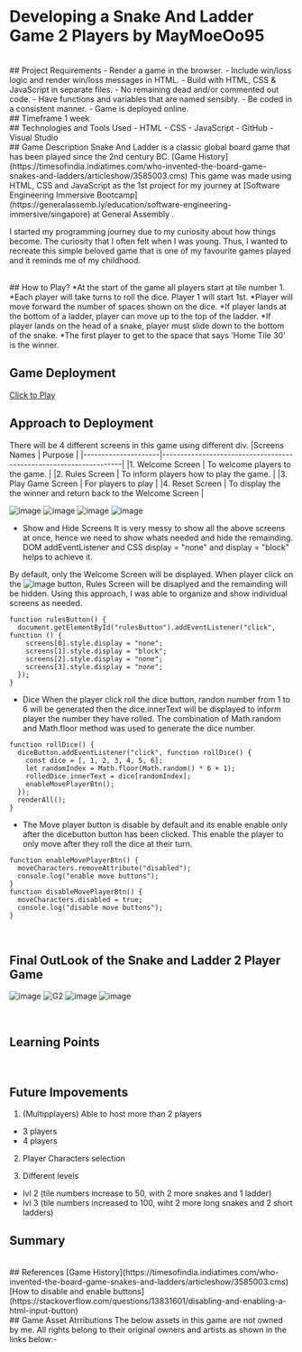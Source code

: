# Developing a Snake And Ladder Game 2 Players by MayMoeOo95

<br>
## Project Requirements
- Render a game in the browser.
- Include win/loss logic and render win/loss messages in HTML.
- Build with HTML, CSS & JavaScript in separate files.
- No remaining dead and/or commented out code.
- Have functions and variables that are named sensibly.
- Be coded in a consistent manner.
- Game is deployed online.
<br>
## Timeframe
1 week
<br>
## Technologies and Tools Used
- HTML
- CSS
- JavaScript
- GitHub
- Visual Studio
<br>
## Game Description
Snake And Ladder is a classic global board game that has been played since the 2nd century BC. 
[Game History](https://timesofindia.indiatimes.com/who-invented-the-board-game-snakes-and-ladders/articleshow/3585003.cms) 
This game was made using HTML, CSS and JavaScript as the 1st project for my journey at 
[Software Engineering Immersive Bootcamp](https://generalassemb.ly/education/software-engineering-immersive/singapore) at General Assembly .

I started my programming journey due to my curiosity about how things become. The curiosity that I often felt when I was young. Thus, I wanted to recreate this simple beloved game that is one of my favourite games played and it reminds me of my childhood.

<br>
## How to Play?
*At the start of the game all players start at tile number 1.
*Each player will take turns to roll the dice. Player 1 will start 1st.
*Player will move forward the number of spaces shown on the dice.
*If player lands at the bottom of a ladder, player can move up to the top of the ladder.
*If player lands on the head of a snake, player must slide down to the bottom of the snake.
*The first player to get to the space that says 'Home Tile 30' is the winner.
<br>

## Game Deployment

[Click to Play](https://maymoeoo95.github.io/2Players_Snake_N_Ladder/)
<br>

## Approach to Deployment

There will be 4 different screens in this game using different div.
|Screens Names        | Purpose                                                           |
|---------------------|-------------------------------------------------------------------|
|1. Welcome Screen    | To welcome players to the game.                                   |
|2. Rules Screen      | To inform players how to play the game.                           |
|3. Play Game Screen  | For players to play                                               |
|4. Reset Screen      | To display the the winner and return back to the Welcome Screen   |

![image](https://user-images.githubusercontent.com/122252464/220623053-47ec65bd-6ce6-432a-a60d-edd02d2c9fa2.png)
![image](https://user-images.githubusercontent.com/122252464/220623164-354558c8-8de9-484f-9eaf-3d0acf3dceff.png)
![image](https://user-images.githubusercontent.com/122252464/220623258-9a2266d4-ae69-48d1-87fd-45630eac576f.png)
![image](https://user-images.githubusercontent.com/122252464/220623358-bd6ee427-7f36-4f5e-8926-5f1d9cfea07b.png)

* Show and Hide Screens
It is very messy to show all the above screens at once, hence we need to show whats needed and hide the remainding. DOM addEventListener and CSS display = "none" and display = "block" helps to achieve it. 

By default, only the Welcome Screen will be displayed. When player click on the ![image](https://user-images.githubusercontent.com/122252464/220621992-eef3973d-c722-48ef-92ee-fd7e0a79760d.png) button, Rules Screen will be disaplyed and the remainding will be hidden. Using this approach, I was able to organize and show individual screens as needed.  

```
function rulesButton() {
  document.getElementById("rulesButton").addEventListener("click", function () {
    screens[0].style.display = "none";
    screens[1].style.display = "block";
    screens[2].style.display = "none";
    screens[3].style.display = "none";
  });
}
```

* Dice
When the player click roll the dice button, randon number from 1 to 6 will be generated then the dice.innerText will be displayed to inform player the number they have rolled. The combination of Math.random and Math.floor method was used to generate the dice number. 

```
function rollDice() {
  diceButton.addEventListener("click", function rollDice() {
    const dice = [, 1, 2, 3, 4, 5, 6];
    let randomIndex = Math.floor(Math.random() * 6 + 1);
    rolledDice.innerText = dice[randomIndex];
    enableMovePlayerBtn();
  });
  renderAll();
}
```

* The Move player button is disable by default and its enable enable only after the dicebutton button has been clicked. This enable the player to only move after they roll the dice at their turn.  
```
function enableMovePlayerBtn() {
  moveCharacters.removeAttribute("disabled");
  console.log("enable move buttons");
}
function disableMovePlayerBtn() {
  moveCharacters.disabled = true;
  console.log("disable move buttons");
}
```
<br>

## Final OutLook of the Snake and Ladder 2 Player Game
![image](https://user-images.githubusercontent.com/122252464/220624402-27b71c9f-4f05-41fc-9249-aad81792729d.png)
![G2](https://user-images.githubusercontent.com/122252464/220624514-6f222531-dc8d-4b51-807f-45ad089e371f.jpg)
![image](https://user-images.githubusercontent.com/122252464/220624701-018986df-e662-4be5-b272-eef5fae30c9b.png)
![image](https://user-images.githubusercontent.com/122252464/220624946-0803b8da-e98e-407f-98e2-5d6fd696b305.png)


<br>

## Learning Points
<br>

## Future Impovements

1. (Multipplayers) Able to host more than 2 players
- 3 players
- 4 players

2. Player Characters selection

3. Different levels
- lvl 2 (tile numbers increase to 50, with 2 more snakes and 1 ladder)
- lvl 3 (tile numbers increased to 100, wiht 2 more long snakes and 2 short ladders)
  <br>

## Summary

<br>
## References
[Game History](https://timesofindia.indiatimes.com/who-invented-the-board-game-snakes-and-ladders/articleshow/3585003.cms)
[How to disable and enable buttons](https://stackoverflow.com/questions/13831601/disabling-and-enabling-a-html-input-button)
<br>
## Game Asset Atrributions
The below assets in this game are not owned by me. All rights belong to their original owners and artists as shown in the links below:-

